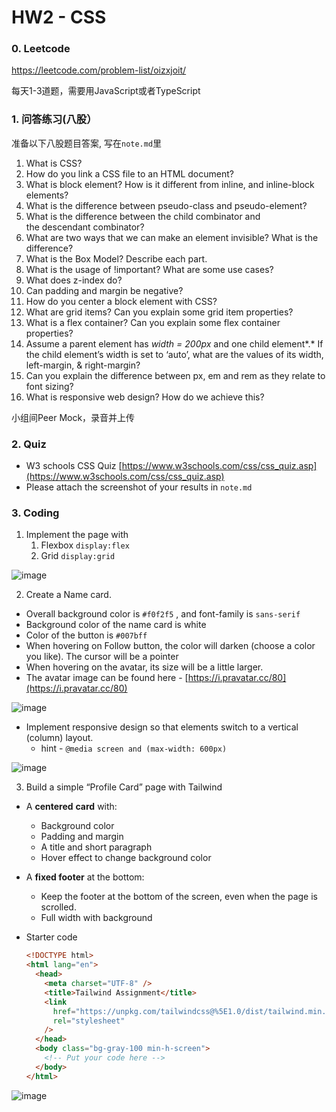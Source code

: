 # HW2 - CSS

### 0. Leetcode

https://leetcode.com/problem-list/oizxjoit/

每天1-3道题，需要用JavaScript或者TypeScript

### 1. 问答练习(八股）

准备以下⼋股题⽬答案, 写在`note.md`⾥

<aside>

1. What is CSS?
2. How do you link a CSS file to an HTML document?
3. What is block element? How is it different from inline, and inline-block elements?
4. What is the difference between pseudo-class and pseudo-element?
5. What is the difference between the child combinator and the descendant combinator?
6. What are two ways that we can make an element invisible? What is the difference?
7. What is the Box Model? Describe each part.
8. What is the usage of !important? What are some use cases?
9. What does z-index do?
10. Can padding and margin be negative?
11. How do you center a block element with CSS?
12. What are grid items? Can you explain some grid item properties?
13. What is a flex container? Can you explain some flex container properties?
14. Assume a parent element has *width = 200px* and one child element*.* If the child element’s width is set to ‘auto’, what are the values of its width, left-margin, & right-margin?
15. Can you explain the difference between px, em and rem as they relate to font sizing?
16. What is responsive web design? How do we achieve this?
</aside>

⼩组间Peer Mock，录⾳并上传

### 2. Quiz

- W3 schools CSS Quiz [https://www.w3schools.com/css/css_quiz.asp](https://www.w3schools.com/css/css_quiz.asp)
- Please attach the screenshot of your results in `note.md`

### 3. Coding

1. Implement the page with 
    1. Flexbox `display:flex`
    2. Grid `display:grid`

![image](https://github.com/user-attachments/assets/b6994427-c9ff-42f0-a429-69df3a7b42e4)


2. Create a Name card. 

- Overall background color is `#f0f2f5` , and font-family is `sans-serif`
- Background color of the name card is white
- Color of the button is `#007bff`
- When hovering on Follow button, the color will darken (choose a color you like). The cursor will be a pointer
- When hovering on the avatar, its size will be a little larger.
- The avatar image can be found here - [https://i.pravatar.cc/80](https://i.pravatar.cc/80)

![image](https://github.com/user-attachments/assets/e1efd7e4-3a95-4e20-ae00-c604715c4427)


- Implement responsive design so that elements switch to a vertical (column) layout.
    - hint - `@media screen and (max-width: 600px)`

![image](https://github.com/user-attachments/assets/f39db683-e85c-4e19-b8fa-db612d105da6)


3. Build a simple “Profile Card” page with Tailwind

- A **centered** **card** with:
    - Background color
    - Padding and margin
    - A title and short paragraph
    - Hover effect to change background color
- A **fixed footer** at the bottom:
    - Keep the footer at the bottom of the screen, even when the page is scrolled.
    - Full width with background
- Starter code
    
    ```html
    <!DOCTYPE html>
    <html lang="en">
      <head>
        <meta charset="UTF-8" />
        <title>Tailwind Assignment</title>
        <link
          href="https://unpkg.com/tailwindcss@%5E1.0/dist/tailwind.min.css"
          rel="stylesheet"
        />
      </head>
      <body class="bg-gray-100 min-h-screen">
        <!-- Put your code here -->
      </body>
    </html>
    ```
    

![image](https://github.com/user-attachments/assets/1c29d598-c190-49ea-82dc-e97191f9cec8)
